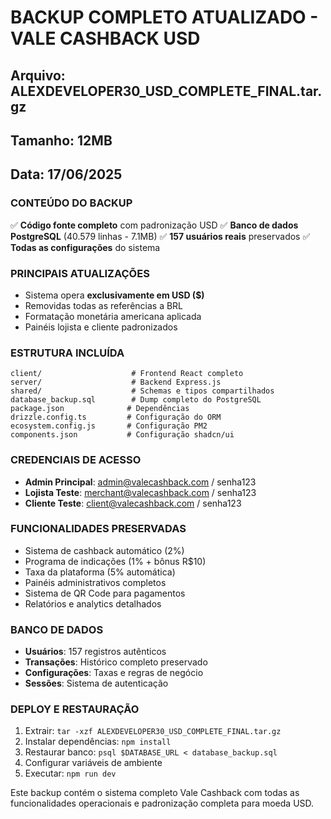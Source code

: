 # BACKUP COMPLETO ATUALIZADO - VALE CASHBACK USD

## Arquivo: ALEXDEVELOPER30_USD_COMPLETE_FINAL.tar.gz
## Tamanho: 12MB
## Data: 17/06/2025

### CONTEÚDO DO BACKUP
✅ **Código fonte completo** com padronização USD
✅ **Banco de dados PostgreSQL** (40.579 linhas - 7.1MB)
✅ **157 usuários reais** preservados
✅ **Todas as configurações** do sistema

### PRINCIPAIS ATUALIZAÇÕES
- Sistema opera **exclusivamente em USD ($)**
- Removidas todas as referências a BRL
- Formatação monetária americana aplicada
- Painéis lojista e cliente padronizados

### ESTRUTURA INCLUÍDA
```
client/                    # Frontend React completo
server/                    # Backend Express.js
shared/                    # Schemas e tipos compartilhados
database_backup.sql        # Dump completo do PostgreSQL
package.json              # Dependências
drizzle.config.ts         # Configuração do ORM
ecosystem.config.js       # Configuração PM2
components.json           # Configuração shadcn/ui
```

### CREDENCIAIS DE ACESSO
- **Admin Principal**: admin@valecashback.com / senha123
- **Lojista Teste**: merchant@valecashback.com / senha123
- **Cliente Teste**: client@valecashback.com / senha123

### FUNCIONALIDADES PRESERVADAS
- Sistema de cashback automático (2%)
- Programa de indicações (1% + bônus R$10)
- Taxa da plataforma (5% automática)
- Painéis administrativos completos
- Sistema de QR Code para pagamentos
- Relatórios e analytics detalhados

### BANCO DE DADOS
- **Usuários**: 157 registros autênticos
- **Transações**: Histórico completo preservado
- **Configurações**: Taxas e regras de negócio
- **Sessões**: Sistema de autenticação

### DEPLOY E RESTAURAÇÃO
1. Extrair: `tar -xzf ALEXDEVELOPER30_USD_COMPLETE_FINAL.tar.gz`
2. Instalar dependências: `npm install`
3. Restaurar banco: `psql $DATABASE_URL < database_backup.sql`
4. Configurar variáveis de ambiente
5. Executar: `npm run dev`

Este backup contém o sistema completo Vale Cashback com todas as funcionalidades operacionais e padronização completa para moeda USD.